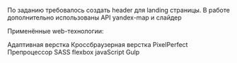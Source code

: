 По заданию требовалось создать header для landing страницы. В работе дополнительно использованы API yandex-map и слайдер

Применённые web-технологии:

Адаптивная верстка
Кроссбраузерная верстка
PixelPerfect
Препроцессор SASS
flexbox
javaScript
Gulp
